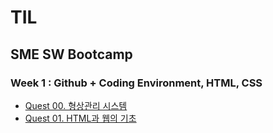 # TIL

## SME SW Bootcamp

### Week 1 : Github + Coding Environment, HTML, CSS
- [Quest 00. 형상관리 시스템](https://github.com/AnYeHyeon/TIL/blob/main/Week1_Github_Coding_Environment_HTML_CSS.md)
- [Quest 01. HTML과 웹의 기초](https://github.com/AnYeHyeon/TIL/blob/main/Quest%2001.%20HTML%EA%B3%BC%20%EC%9B%B9%EC%9D%98%20%EA%B8%B0%EC%B4%88.md)
